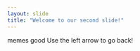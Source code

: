 ```yaml
---
layout: slide
title: "Welcome to our second slide!"
---
```

memes good
Use the left arrow to go back!
